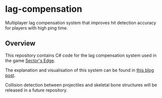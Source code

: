 # lag-compensation
Multiplayer lag compensation system that improves hit detection accuracy for players with high ping time.

## Overview
This repository contains C# code for the lag compensation system used in the game [Sector's Edge](https://www.youtube.com/watch?v=qoKzhIouzsk).

The explanation and visualisation of this system can be found in [this blog post](https://vercidium.com/blog/lag-compensation/).

Collision detection between projectiles and skeletal bone structures will be released in a future repository.